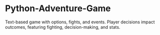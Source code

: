 # Python-Adventure-Game
Text-based game with options, fights, and events. Player decisions impact outcomes, featuring fighting, decision-making, and stats.
